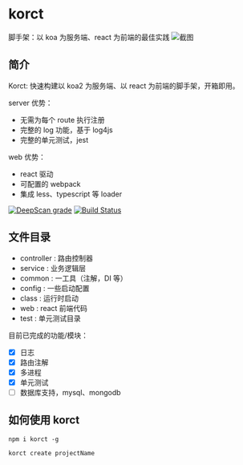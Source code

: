 # korct

脚手架：以 koa 为服务端、react 为前端的最佳实践
![截图](https://bucker-for-sae.oss-cn-hangzhou.aliyuncs.com/githubimg/20210609152619.jpg)

## 简介

Korct: 快速构建以 koa2 为服务端、以 react 为前端的脚手架，开箱即用。

server 优势：

- 无需为每个 route 执行注册
- 完整的 log 功能，基于 log4js
- 完整的单元测试，jest

web 优势：

- react 驱动
- 可配置的 webpack
- 集成 less、typescript 等 loader

[![DeepScan grade](https://deepscan.io/api/teams/13594/projects/16596/branches/359188/badge/grade.svg?token=a1fa0980263b30233c0ddf1e9c3ed778290db2ee)](https://deepscan.io/dashboard#view=project&tid=13594&pid=16596&bid=359188)
[![Build Status](https://travis-ci.org/AdaXH/sites-server-ts.svg?branch=main)](https://travis-ci.org/AdaXH/sites-server-ts)

## 文件目录

- controller : 路由控制器
- service : 业务逻辑层
- common : 一工具（注解，DI 等）
- config : 一些启动配置
- class : 运行时启动
- web : react 前端代码
- test : 单元测试目录

目前已完成的功能/模块：

- [x] 日志
- [x] 路由注解
- [x] 多进程
- [x] 单元测试
- [ ] 数据库支持，mysql、mongodb

## 如何使用 korct

```shell
npm i korct -g

korct create projectName
```
